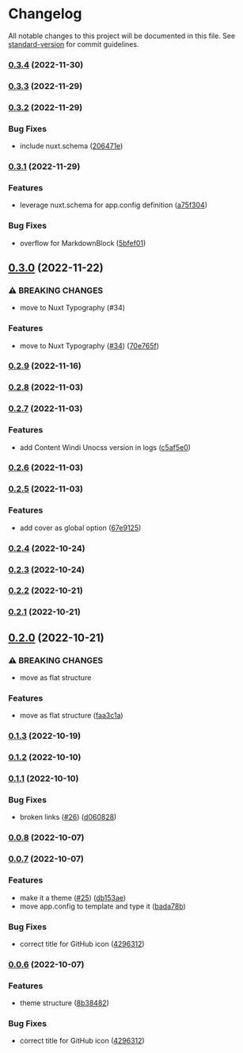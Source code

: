 # Changelog

All notable changes to this project will be documented in this file. See [standard-version](https://github.com/conventional-changelog/standard-version) for commit guidelines.

### [0.3.4](https://github.com/khaledOghli/content-windi-unocss/compare/v0.3.3...v0.3.4) (2022-11-30)

### [0.3.3](https://github.com/khaledOghli/content-windi-unocss/compare/v0.3.2...v0.3.3) (2022-11-29)

### [0.3.2](https://github.com/khaledOghli/content-windi-unocss/compare/v0.3.1...v0.3.2) (2022-11-29)


### Bug Fixes

* include nuxt.schema ([206471e](https://github.com/khaledOghli/content-windi-unocss/commit/206471e2b617a81e1815288865446f886304b206))

### [0.3.1](https://github.com/khaledOghli/content-windi-unocss/compare/v0.3.0...v0.3.1) (2022-11-29)


### Features

* leverage nuxt.schema for app.config definition ([a75f304](https://github.com/khaledOghli/content-windi-unocss/commit/a75f304e9bd3fed3a94b3db9c847c1cc5c9699f5))


### Bug Fixes

* overflow for MarkdownBlock ([5bfef01](https://github.com/khaledOghli/content-windi-unocss/commit/5bfef010d7299426fb0499f038cde81b34966b52))

## [0.3.0](https://github.com/khaledOghli/content-windi-unocss/compare/v0.2.9...v0.3.0) (2022-11-22)


### ⚠ BREAKING CHANGES

* move to Nuxt Typography (#34)

### Features

* move to Nuxt Typography ([#34](https://github.com/khaledOghli/content-windi-unocss/issues/34)) ([70e765f](https://github.com/khaledOghli/content-windi-unocss/commit/70e765f892acb86d1bdf8310f82242a25541072d))

### [0.2.9](https://github.com/khaledOghli/content-windi-unocss/compare/v0.2.8...v0.2.9) (2022-11-16)

### [0.2.8](https://github.com/khaledOghli/content-windi-unocss/compare/v0.2.7...v0.2.8) (2022-11-03)

### [0.2.7](https://github.com/khaledOghli/content-windi-unocss/compare/v0.2.6...v0.2.7) (2022-11-03)


### Features

* add Content Windi Unocss version in logs ([c5af5e0](https://github.com/khaledOghli/content-windi-unocss/commit/c5af5e0f71d502f9c36d3c8979d59794bfe54f0f))

### [0.2.6](https://github.com/khaledOghli/content-windi-unocss/compare/v0.2.5...v0.2.6) (2022-11-03)

### [0.2.5](https://github.com/khaledOghli/content-windi-unocss/compare/v0.2.4...v0.2.5) (2022-11-03)


### Features

* add cover as global option ([67e9125](https://github.com/khaledOghli/content-windi-unocss/commit/67e91252ac017006089fab6173550deab95c6c79))

### [0.2.4](https://github.com/khaledOghli/content-windi-unocss/compare/v0.2.3...v0.2.4) (2022-10-24)

### [0.2.3](https://github.com/khaledOghli/content-windi-unocss/compare/v0.2.2...v0.2.3) (2022-10-24)

### [0.2.2](https://github.com/khaledOghli/content-windi-unocss/compare/v0.2.1...v0.2.2) (2022-10-21)

### [0.2.1](https://github.com/khaledOghli/content-windi-unocss/compare/v0.2.0...v0.2.1) (2022-10-21)

## [0.2.0](https://github.com/khaledOghli/content-windi-unocss/compare/v0.1.3...v0.2.0) (2022-10-21)


### ⚠ BREAKING CHANGES

* move as flat structure

### Features

* move as flat structure ([faa3c1a](https://github.com/khaledOghli/content-windi-unocss/commit/faa3c1a9d48dbd280fdd02cd34f559dad52bb72b))

### [0.1.3](https://github.com/khaledOghli/content-windi-unocss/compare/v0.1.2...v0.1.3) (2022-10-19)

### [0.1.2](https://github.com/khaledOghli/content-windi-unocss/compare/v0.1.1...v0.1.2) (2022-10-10)

### [0.1.1](https://github.com/khaledOghli/content-windi-unocss/compare/v0.1.0...v0.1.1) (2022-10-10)


### Bug Fixes

* broken links ([#26](https://github.com/khaledOghli/content-windi-unocss/issues/26)) ([d060828](https://github.com/khaledOghli/content-windi-unocss/commit/d060828f15daded2c796b6f32622ad9d8afceae4))

### [0.0.8](https://github.com/khaledOghli/content-windi-unocss/compare/v0.0.7...v0.0.8) (2022-10-07)

### [0.0.7](https://github.com/khaledOghli/content-windi-unocss/compare/v0.0.5...v0.0.7) (2022-10-07)


### Features

* make it a theme ([#25](https://github.com/khaledOghli/content-windi-unocss/issues/25)) ([db153ae](https://github.com/khaledOghli/content-windi-unocss/commit/db153ae75c1ba47b83571793e728cc9b462e6415))
* move app.config to template and type it ([bada78b](https://github.com/khaledOghli/content-windi-unocss/commit/bada78b422199fbc3b8a0ee5a7b6baafa6a865ae))


### Bug Fixes

* correct title for GitHub icon ([4296312](https://github.com/khaledOghli/content-windi-unocss/commit/4296312b4b59dade7c9fdfbe23e083733a138886))

### [0.0.6](https://github.com/khaledOghli/content-windi-unocss/compare/v0.0.5...v0.0.6) (2022-10-07)


### Features

* theme structure ([8b38482](https://github.com/khaledOghli/content-windi-unocss/commit/8b38482a1ef36c5daf35a4d6151a61398b9ca6db))


### Bug Fixes

* correct title for GitHub icon ([4296312](https://github.com/khaledOghli/content-windi-unocss/commit/4296312b4b59dade7c9fdfbe23e083733a138886))
